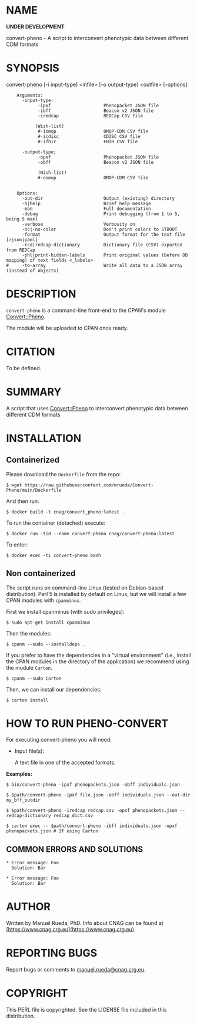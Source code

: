 # NAME

**UNDER DEVELOPMENT**

convert-pheno - A script to interconvert phenotypic data between different CDM formats

# SYNOPSIS

convert-pheno \[-i input-type\] &lt;infile> \[-o output-type\] &lt;outfile> \[-options\]

        Arguments:                       
          -input-type:  
                -ipxf                    Phenopacket JSON file
                -ibff                    Beacon v2 JSON file
                -iredcap                 REDCap CSV file

               (Wish-list)
                #-iomop                  OMOP-CDM CSV file
                #-icdisc                 CDISC CSV file
                #-ifhir                  FHIR CSV file

          -output-type;
                -opxf                    Phenopacket JSON file
                -obff                    Beacon v2 JSON file

                (Wish-list)
                #-oomop                  OMOP-CDM CSV file


        Options:
          -out-dir                       Output (existing) directory
          -h|help                        Brief help message
          -man                           Full documentation
          -debug                         Print debugging (from 1 to 5, being 5 max)
          -verbose                       Verbosity on
          -nc|-no-color                  Don't print colors to STDOUT
          -format                        Output format for the text file [>json|yaml]
          -rcd|redcap-dictionary         Dictionary file (CSV) exported from REDCap
          -phl|print-hidden-labels       Print original values (before DB mapping) of text fields <_labels>
    #     -to-array                      Write all data to a JSON array (instead of objects)
        

# DESCRIPTION

`convert-pheno` is a command-line front-end to the CPAN's module [Convert::Pheno](https://metacpan.org/pod/Convert%3A%3APheno).

The module will be uploaded to CPAN once ready.

# CITATION

To be defined.

# SUMMARY

A script that uses [Convert::Pheno](https://metacpan.org/pod/Convert%3A%3APheno) to interconvert phenotypic data between different CDM formats

# INSTALLATION

## Containerized

Please download the `Dockerfile` from the repo:

    $ wget https://raw.githubusercontent.com/mrueda/Convert-Pheno/main/Dockerfile

And then run:

    $ docker build -t cnag/convert_pheno:latest .

To run the container (detached) execute:

    $ docker run -tid --name convert-pheno cnag/convert-pheno:latest

To enter:

    $ docker exec -ti convert-pheno bash

## Non containerized

The script runs on command-line Linux (tested on Debian-based distribution). Perl 5 is installed by default on Linux, 
but we will install a few CPAN modules with `cpanminus`.

First we install cpanminus (with sudo privileges):

    $ sudo apt-get install cpanminus

Then the modules:

    $ cpanm --sudo --installdeps .

If you prefer to have the dependencies in a "virtual environment" (i.e., install the CPAN modules in the directory of the application) we recommend using the module `Carton`.

    $ cpanm --sudo Carton

Then, we can install our dependencies:

    $ carton install

# HOW TO RUN PHENO-CONVERT

For executing convert-pheno you will need:

- Input file(s):

    A text file in one of the accepted formats.

**Examples:**

    $ bin/convert-pheno -ipxf phenopackets.json -obff individuals.json

    $ $path/convert-pheno -ipxf file.json -obff individuals.json --out-dir my_bff_outdir

    $ $path/convert-pheno -iredcap redcap.csv -opxf phenopackets.json --redcap-dictionary redcap_dict.csv

    $ carton exec -- $path/convert-pheno -ibff individuals.json -opxf phenopackets.json # If using Carton

## COMMON ERRORS AND SOLUTIONS

    * Error message: Foo
      Solution: Bar

    * Error message: Foo
      Solution: Bar

# AUTHOR 

Written by Manuel Rueda, PhD. Info about CNAG can be found at [https://www.cnag.crg.eu](https://www.cnag.crg.eu).

# REPORTING BUGS

Report bugs or comments to <manuel.rueda@cnag.crg.eu>.

# COPYRIGHT

This PERL file is copyrighted. See the LICENSE file included in this distribution.
